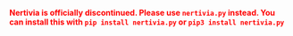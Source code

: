 
<span style="color:red">**Nertivia is officially discontinued. 
Please use `nertivia.py` instead. You can install this with `pip install nertivia.py` or `pip3 install nertivia.py`**</span>

